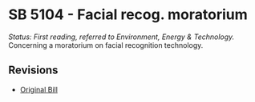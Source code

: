 # SB 5104 - Facial recog. moratorium
*Status: First reading, referred to Environment, Energy & Technology.*
Concerning a moratorium on facial recognition technology.

## Revisions
* [Original Bill](1/)